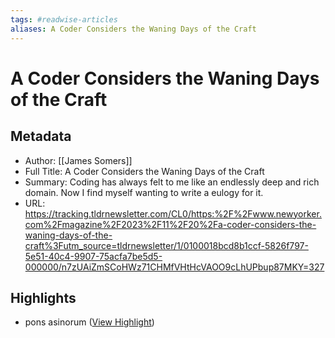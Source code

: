 ```yaml
---
tags: #readwise-articles
aliases: A Coder Considers the Waning Days of the Craft
---
```

# A Coder Considers the Waning Days of the Craft

## Metadata
- Author: [[James Somers]]
- Full Title: A Coder Considers the Waning Days of the Craft
- Summary: Coding has always felt to me like an endlessly deep and rich domain. Now I find myself wanting to write a eulogy for it.
- URL: https://tracking.tldrnewsletter.com/CL0/https:%2F%2Fwww.newyorker.com%2Fmagazine%2F2023%2F11%2F20%2Fa-coder-considers-the-waning-days-of-the-craft%3Futm_source=tldrnewsletter/1/0100018bcd8b1ccf-5826f797-5e51-40c4-9907-75acfa7be5d5-000000/n7zUAiZmSCoHWz71CHMfVHtHcVAOO9cLhUPbup87MKY=327

## Highlights
- pons asinorum ([View Highlight](https://read.readwise.io/read/01hjc4ah33f4nhpckrjaccf0d8))
